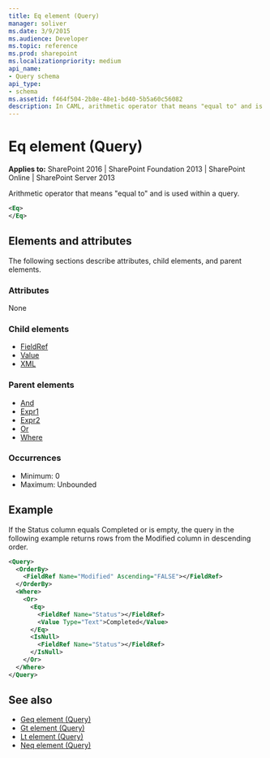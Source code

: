 ```yaml
---
title: Eq element (Query)
manager: soliver
ms.date: 3/9/2015
ms.audience: Developer
ms.topic: reference
ms.prod: sharepoint
ms.localizationpriority: medium
api_name:
- Query schema
api_type:
- schema
ms.assetid: f464f504-2b8e-48e1-bd40-5b5a60c56082
description: In CAML, arithmetic operator that means "equal to" and is used within a query. 
---
```


# Eq element (Query)

**Applies to:** SharePoint 2016 | SharePoint Foundation 2013 | SharePoint Online | SharePoint Server 2013
  
Arithmetic operator that means "equal to" and is used within a query. 
  
```XML
<Eq>
</Eq>
```

## Elements and attributes

The following sections describe attributes, child elements, and parent elements.

### Attributes

None
   
### Child elements

- [FieldRef](fieldref-element-query.md)
- [Value](value-element-query.md)
- [XML](xml-element.md)
   
### Parent elements

- [And](and-element-query.md)
- [Expr1](expr1-element-view.md)
- [Expr2](expr2-element-view.md)
- [Or](or-element-query.md)
- [Where](where-element-query.md)
   
### Occurrences

- Minimum: 0
- Maximum: Unbounded 
   
## Example

If the Status column equals Completed or is empty, the query in the following example returns rows from the Modified column in descending order.
  
```XML
<Query>
  <OrderBy>
    <FieldRef Name="Modified" Ascending="FALSE"></FieldRef>
  </OrderBy>
  <Where>
    <Or>
      <Eq>
        <FieldRef Name="Status"></FieldRef>
        <Value Type="Text">Completed</Value>
      </Eq>
      <IsNull>
        <FieldRef Name="Status"></FieldRef>
      </IsNull>
    </Or>
  </Where>
</Query>
```

## See also

- [Geq element (Query)](geq-element-query.md)  
- [Gt element (Query)](gt-element-query.md)  
- [Lt element (Query)](lt-element-query.md) 
- [Neq element (Query)](neq-element-query.md)


